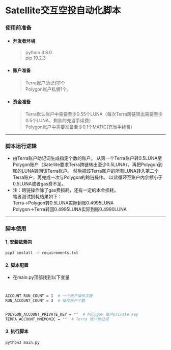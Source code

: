 # Satellite交互空投自动化脚本


### 使用前准备
- #### 开发者环境
	>python 3.8.0</br>
	 pip 19.2.3
- #### 账户准备
	>Terra账户助记词1个</br>
	 Polygon账户私钥1个。
- #### 资金准备
	>Terra默认账户中需要至少0.55个LUNA（每次Terra跨链转出需要至少0.5个LUNA，剩余的充当手续费）</br>
	Polygon账户中需要准备至少0.1个MATIC(充当手续费)

---

### 脚本运行逻辑
- 由Terra账户助记词生成指定个数的账户。
从第一个Terra账户转0.5LUNA至Polygon账户（Satellite要求Terra跨链转出至少0.5LUNA），再把Polygon到账的LUNA转回该Terra账户。
然后把该Terra账户的所有LUNA转入第二个Terra账户，再完成一次与Polygon的跨链操作。
以此循环至账户内余额小于0.5LUNA或者gas费不足。
- 注：跨链操作除了gas费损耗，还有一定的本金损耗。<br/>
	笔者测试损耗结果如下：<br/>
	Terra->Polygon转0.5LUNA实际到账0.4995LUNA<br/>
	Polygon->Terra转回0.4995LUNA实际到账0.4990LUNA
---


### 脚本使用

#### 1. 安装依赖包

```bash
pip3 install -r requirements.txt
```

#### 2. 脚本配置

- 在main.py顶部找到以下变量
```bash


ACCOUNT_RUN_COUNT = 1  # 一个账户操作次数
RUN_ACCOUNT_COUNT = 3  # 操作账户个数


POLYGON_ACCOUNT_PRIVATE_KEY = ""  # Polygon 账户private key
TERRA_ACCOUNT_MNEMONIC = ""  # Terra 账户助记词
```

#### 3. 执行脚本

```bash
python3 main.py
```